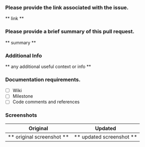 ### Please provide the link associated with the issue.
** link **

### Please provide a brief summary of this pull request.
** summary **

### Additional Info
** any additional useful context or info **

### Documentation requirements.

- [ ] Wiki 
- [ ] Milestone
- [ ] Code comments and references

### Screenshots

Original             |  Updated
:-------------------------:|:-------------------------:
** original screenshot **  |  ** updated screenshot **
